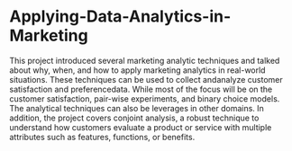 # Applying-Data-Analytics-in-Marketing

This project introduced several marketing analytic techniques and talked about why, when, and how to apply marketing analytics in real-world situations. These techniques can be used to collect andanalyze customer satisfaction and preferencedata. While most of the focus will be on the customer satisfaction, pair-wise experiments, and binary choice models. The analytical techniques can also be leverages in other domains. In addition, the project covers conjoint analysis, a robust technique to understand how customers evaluate a product or service with multiple attributes such as features, functions, or benefits.


